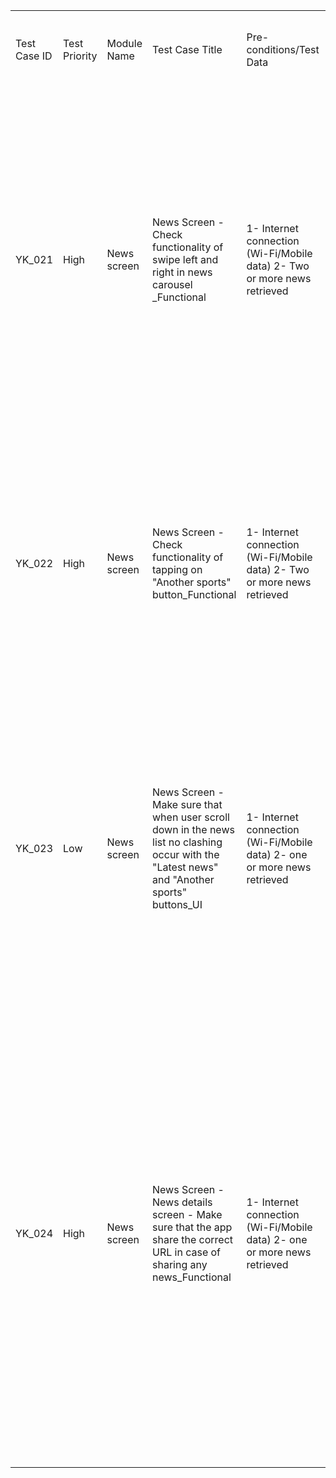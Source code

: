 <table>
    <tr>
        <td>Test Case ID</td>
        <td>Test Priority</td>
        <td>Module Name</td>
        <td>Test Case Title</td>
        <td>Pre-conditions/Test Data</td>
        <td>Test Step</td>
        <td>Expected Result</td>
        <td>Actual result</td>
        <td>Status (Pass, Fail, Not Executed, Blocked, On Hold)</td>
        <td>Test Case designed by</td>
    </tr>
    <tr>
        <td>YK_021</td>
        <td>High</td>
        <td>News screen</td>
        <td>News Screen - Check functionality of swipe left and right in news carousel _Functional</td>
        <td>1- Internet connection (Wi-Fi/Mobile data) 2- Two or more news retrieved</td>
        <td>1- Connect to internet (WiFi/Mobile data) 2- Open "Yallakora" app and wait till splash screen timeout 3- Tap on "News" screen 4- Swipe between the displayed news</td>
        <td>1- Internet should be connected successfully 2- "Splash" screen should be displayed, then "Main" screen should be displayed 3- "News" screen should be displayed 4- In case of: Swipe left: Next news should be displayed Swipe right: Previous news should be displayed</td>
        <td>Not yet executed</td>
        <td>Not Executed</td>
        <td>Hadeel</td>
    </tr>
    <tr>
        <td>YK_022</td>
        <td>High</td>
        <td>News screen</td>
        <td>News Screen - Check functionality of tapping on "Another sports" button_Functional</td>
        <td>1- Internet connection (Wi-Fi/Mobile data) 2- Two or more news retrieved</td>
        <td>1- Connect to internet (WiFi/Mobile data) 2- Open "Yallakora" app and wait till splash screen timeout 3- Tap on "News" screen 4- Tap on "Another sports"</td>
        <td>1- Internet should be connected successfully 2- "Splash" screen should be displayed, then "Main" screen should be displayed 3- "News" screen should be displayed 4- "Another sports" screen should be displayed</td>
        <td>Not yet executed</td>
        <td>Not Executed</td>
        <td>Hadeel</td>
    </tr>
    <tr>
        <td>YK_023</td>
        <td>Low</td>
        <td>News screen</td>
        <td>News Screen - Make sure that when user scroll down in the news list no clashing occur with the "Latest news" and "Another sports" buttons_UI</td>
        <td>1- Internet connection (Wi-Fi/Mobile data) 2- one or more news retrieved</td>
        <td>1- Connect to internet (WiFi/Mobile data) 2- Open "Yallakora" app and wait till splash screen timeout 3- Tap on "News" screen 4- Scroll down and check "Latest News" and "Another sports" buttons position</td>
        <td>1- Internet should be connected successfully 2- "Splash" screen should be displayed, then "Main" screen should be displayed 3- "News" screen should be displayed 4- No clashing should occur between the buttons and the list of news</td>
        <td>Not yet executed</td>
        <td>Not Executed</td>
        <td>Hadeel</td>
    </tr>
    <tr>
        <td>YK_024</td>
        <td>High</td>
        <td>News screen</td>
        <td>News Screen - News details screen - Make sure that the app share the correct URL in case of sharing any news_Functional</td>
        <td>1- Internet connection (Wi-Fi/Mobile data) 2- one or more news retrieved</td>
        <td>1- Connect to internet (WiFi/Mobile data) 2- Open "Yallakora" app and wait till splash screen timeout 3- Tap on "News" screen 4- Tap on any News 5- Tap on "Share" icon at the top right of the screen 6- Select any app to share the news through 7- Tap on the shared news URL</td>
        <td>1- Internet should be connected successfully 2- "Splash" screen should be displayed, then "Main" screen should be displayed 3- "News" screen should be displayed 4- "News Details" screen should be displayed 5- Platfrom sharing window displayed 6- News URL should be generated and shared 7- User should be navigated to the shared news on "Yallakora" website</td>
        <td>Not yet executed</td>
        <td>Not Executed</td>
        <td>Hadeel</td>
        <td></td>
        <td></td>
        <td></td>
    </tr>
</table>
